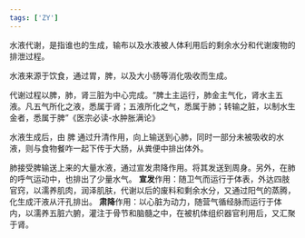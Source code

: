 ```yaml
---
tags: ['ZY']
---
```


水液代谢，是指谁也的生成，输布以及水液被人体利用后的剩余水分和代谢废物的排泄过程。

水液来源于饮食，通过胃，脾，以及大小肠等消化吸收而生成。

代谢过程以脾，肺，肾三脏为中心完成。“脾土主运行，肺金主气化，肾水主五液。凡五气所化之液，悉属于肾；五液所化之气，悉属于肺；转输之脏，以制水生金者，悉属于脾”《医宗必读-水肿胀满论》


水液生成后，由 脾 通过升清作用，向上输送到心肺，同时一部分未被吸收的水液，则与食物餐咋一起下传于大肠，从粪便中排出体外。

肺接受脾输送上来的大量水液，通过宣发肃降作用。将其发送到周身。另外，在肺的呼气运动中，也排出了少量水气。
	**宣发**作用：随卫气而运行于体表，外达四肢官窍，以濡养肌肉，润泽肌肤，代谢以后的废料和剩余水分，又通过阳气的蒸腾，化生成汗液从汗孔排出。
	**肃降**作用：以心脏为动力，随营气循经脉而运行于体内，以濡养五脏六腑，灌注于骨节和脑髓之中，在被机体组织器官利用后，又汇聚于肾。

